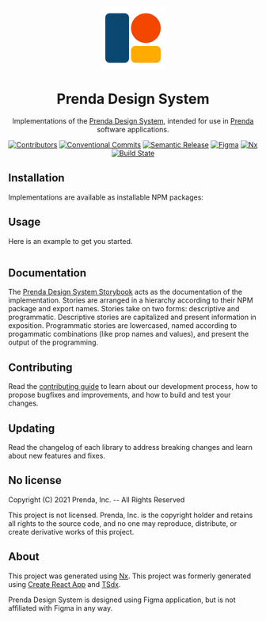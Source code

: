 <p align="center">
  
<picture>
  <source media="(prefers-color-scheme: dark)" srcset="public/img/prenda-design-system-abstract-mark-logo-inverse.svg">
  <source media="(prefers-color-scheme: light)" srcset="public/img/prenda-design-system-abstract-mark-logo.svg">
  <img alt="Prenda Design System logo" src="public/img/prenda-design-system-abstract-mark-logo.svg" width="128">
</picture>

</p>

<h1 align="center">Prenda Design System</h1>

<div align="center">
  <p>
    Implementations of the <a href="https://www.figma.com/files/917908403520495571/project/20230042/Design-System?fuid=918218354701455034" rel="noopener" target="_blank">Prenda Design System</a>, intended for use in <a href="https://www.prenda.com/" rel="noopener" target="_blank">Prenda</a> software applications.
  </p>

[![Contributors](https://img.shields.io/github/contributors/prenda-school/design-system)](https://github.com/prenda-school/design-system/graphs/contributors)
[![Conventional Commits](https://img.shields.io/badge/Conventional%20Commits-1.0.0-yellow)](https://conventionalcommits.org)
[![Semantic Release](https://img.shields.io/badge/%20%20%F0%9F%93%A6%F0%9F%9A%80-semantic--release-e10079)](https://semver.org/)
[![Figma](https://img.shields.io/badge/-designed%20in%20Figma-f24e1e?logo=figma&logoColor=white)](https://www.figma.com/files/917908403520495571/project/20230042/Design-System?fuid=918218354701455034)
[![Nx](https://img.shields.io/badge/-maintained%20with%20Nx-143055?logo=Nx&logoColor=white)](https://nx.dev/)
[![Build State](https://github.com/prenda-school/design-system/workflows/Continuous%20Integration%20Test/badge.svg)](https://github.com/prenda-school/design-system/actions?query=workflow%3aContinuous%20Integration%20Test+branch%3Amain)

</div>

## Installation

Implementations are available as installable NPM packages:

## Usage

Here is an example to get you started.

```tsx

```

## Documentation

The [Prenda Design System Storybook](https://www.chromatic.com/library?appId=60b7f55f55fbd4004993da4c) acts as the documentation of the implementation. Stories are arranged in a hierarchy according to their NPM package and export names. Stories take on two forms: descriptive and programmatic. Descriptive stories are capitalized and present information in exposition. Programmatic stories are lowercased, named according to progammatic combinations (like prop names and values), and present the output of the programming.

## Contributing

Read the [contributing guide](/CONTRIBUTING.md) to learn about our development process, how to propose bugfixes and improvements, and how to build and test your changes.

## Updating

Read the changelog of each library to address breaking changes and learn about new features and fixes.

## No license

Copyright (C) 2021 Prenda, Inc. -- All Rights Reserved

This project is not licensed. Prenda, Inc. is the copyright holder and retains all rights to the source code, and no one may reproduce, distribute, or create derivative works of this project.

## About

This project was generated using [Nx](https://nx.dev). This project was formerly generated using [Create React App](https://github.com/facebook/create-react-app) and [TSdx](https://tsdx.io/).

Prenda Design System is designed using Figma application, but is not affiliated with Figma in any way.
